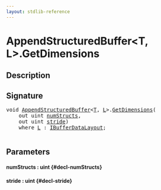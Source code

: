 ```yaml
---
layout: stdlib-reference
---
```


# AppendStructuredBuffer\<T, L\>\.GetDimensions

## Description





## Signature 

<pre>
<span class="code_keyword">void</span> <a href="/stdlib-reference/types/AppendStructuredBuffer/index" class="code_type">AppendStructuredBuffer</a>&lt;<a href="/stdlib-reference/types/AppendStructuredBuffer/index#typeparam-T" class="code_type">T</a>, <a href="/stdlib-reference/types/AppendStructuredBuffer/index#typeparam-L" class="code_type">L</a>&gt;.<a href="/stdlib-reference/types/AppendStructuredBuffer/GetDimensions">GetDimensions</a>(
    <span class="code_keyword">out</span> <span class="code_keyword">uint</span> <a href="/stdlib-reference/types/AppendStructuredBuffer/GetDimensions#decl-numStructs" class="code_param">numStructs</a>,
    <span class="code_keyword">out</span> <span class="code_keyword">uint</span> <a href="/stdlib-reference/types/AppendStructuredBuffer/GetDimensions#decl-stride" class="code_param">stride</a>)
    <span class='code_keyword'>where</span> <a href="/stdlib-reference/types/AppendStructuredBuffer/index#typeparam-L" class="code_type">L</a> : <a href="/stdlib-reference/interfaces/IBufferDataLayout/index" class="code_type">IBufferDataLayout</a>;

</pre>

## Parameters

#### numStructs  : uint {#decl-numStructs}
#### stride  : uint {#decl-stride}

